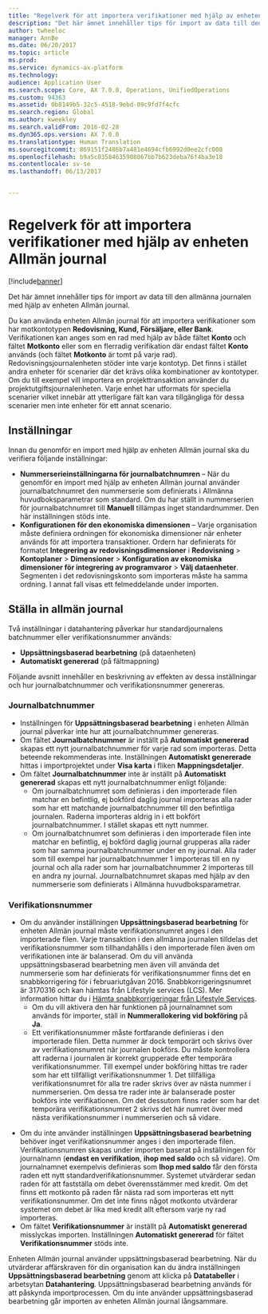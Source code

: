 ```yaml
---
title: "Regelverk för att importera verifikationer med hjälp av enheten Allmän journal"
description: "Det här ämnet innehåller tips för import av data till den allmänna journalen med hjälp av enheten Allmän journal."
author: twheeloc
manager: AnnBe
ms.date: 06/20/2017
ms.topic: article
ms.prod: 
ms.service: dynamics-ax-platform
ms.technology: 
audience: Application User
ms.search.scope: Core, AX 7.0.0, Operations, UnifiedOperations
ms.custom: 94363
ms.assetid: 0b8149b5-32c5-4518-9ebd-09c9fd7f4cfc
ms.search.region: Global
ms.author: kweekley
ms.search.validFrom: 2016-02-28
ms.dyn365.ops.version: AX 7.0.0
ms.translationtype: Human Translation
ms.sourcegitcommit: 869151f2486b7a481e4694cfb6992d0ee2cfc008
ms.openlocfilehash: b9a5c03584635908067bb7b623deba76f4ba3e18
ms.contentlocale: sv-se
ms.lasthandoff: 06/13/2017


---
```


# Regelverk för att importera verifikationer med hjälp av enheten Allmän journal
<a id="best-practices-for-importing-vouchers-using-the-general-journal-entity" class="xliff"></a>

[!include[banner](../includes/banner.md)]


Det här ämnet innehåller tips för import av data till den allmänna journalen med hjälp av enheten Allmän journal.  

Du kan använda enheten Allmän journal för att importera verifikationer som har motkontotypen **Redovisning, Kund, Försäljare, eller Bank**. Verifikationen kan anges som en rad med hjälp av både fältet **Konto** och fältet **Motkonto** eller som en flerradig verifikation där endast fältet **Konto** används (och fältet **Motkonto** är tomt på varje rad). Redovisningsjournalenheten stöder inte varje kontotyp. Det finns i stället andra enheter för scenarier där det krävs olika kombinationer av kontotyper. Om du till exempel vill importera en projekttransaktion använder du projektutgiftsjournalenheten. Varje enhet har utformats för speciella scenarier vilket innebär att ytterligare fält kan vara tillgängliga för dessa scenarier men inte enheter för ett annat scenario.

## Inställningar
<a id="setup" class="xliff"></a>
Innan du genomför en import med hjälp av enheten Allmän journal ska du verifiera följande inställningar:

-   **Nummerserieinställningarna för journalbatchnumren** – När du genomför en import med hjälp av enheten Allmän journal använder journalbatchnumret den nummerserie som definierats i Allmänna huvudboksparametrar som standard. Om du har ställt in nummerserien för journalbatchnumret till **Manuell** tillämpas inget standardnummer. Den här inställningen stöds inte.
-   **Konfigurationen för den ekonomiska dimensionen** – Varje organisation måste definiera ordningen för ekonomiska dimensioner när enheter används för att importera transaktioner. Ordern har definierats för formatet **Integrering av redovisningsdimensioner** i **Redovisning** &gt; **Kontoplaner** &gt; **Dimensioner** &gt; **Konfiguration av ekonomiska dimensioner för integrering av programvaror** &gt; **Välj dataenheter**. Segmenten i det redovisningskonto som importeras måste ha samma ordning. I annat fall visas ett felmeddelande under importen.

## Ställa in allmän journal
<a id="general-journal-entity-setup" class="xliff"></a>
Två inställningar i datahantering påverkar hur standardjournalens batchnummer eller verifikationsnummer används:

-   **Uppsättningsbaserad bearbetning** (på dataenheten)
-   **Automatiskt genererad** (på fältmappning)

Följande avsnitt innehåller en beskrivning av effekten av dessa inställningar och hur journalbatchnummer och verifikationsnummer genereras.

### Journalbatchnummer
<a id="journal-batch-number" class="xliff"></a>

-   Inställningen för **Uppsättningsbaserad bearbetning** i enheten Allmän journal påverkar inte hur att journalbatchnummer genereras.
-   Om fältet **Journalbatchnummer** är inställt på **Automatiskt genererad** skapas ett nytt journalbatchnummer för varje rad som importeras. Detta beteende rekommenderas inte. Inställningen **Automatiskt genererade** hittas i importprojektet under **Visa karta** i fliken **Mappningsdetaljer**.
-   Om fältet **Journalbatchnummer** inte är inställt på **Automatiskt genererad** skapas ett nytt journalbatchnummer enligt följande:
    -   Om journalbatchnumret som definieras i den importerade filen matchar en befintlig, ej bokförd daglig journal importeras alla rader som har ett matchande journalbatchnummer till den befintliga journalen. Raderna importeras aldrig in i ett bokfört journalbatchnummer. I stället skapas ett nytt nummer.
    -   Om journalbatchnumret som definieras i den importerade filen inte matchar en befintlig, ej bokförd daglig journal grupperas alla rader som har samma journalbatchnummer under en ny journal. Alla rader som till exempel har journalbatchnummer 1 importeras till en ny journal och alla rader som har journalbatchnummer 2 importeras till en andra ny journal. Journalbatchnumret skapas med hjälp av den nummerserie som definierats i Allmänna huvudboksparametrar.

### Verifikationsnummer
<a id="voucher-number" class="xliff"></a>

-   Om du använder inställningen **Uppsättningsbaserad bearbetning** för enheten Allmän journal måste verifikationsnumret anges i den importerade filen. Varje transaktion i den allmänna journalen tilldelas det verifikationsnummer som tillhandahålls i den importerade filen även om verifikationen inte är balanserad. Om du vill använda uppsättningsbaserad bearbetning men även vill använda det nummerserie som har definierats för verifikationsnummer finns det en snabbkorrigering för i februariutgåvan 2016. Snabbkorrigeringsnumret är 3170316 och kan hämtas från Lifestyle services (LCS). Mer information hittar du i [Hämta snabbkorrigeringar från Lifestyle Services](..\migration-upgrade\download-hotfix-lcs.md).
    -   Om du vill aktivera den här funktionen på journalnamnet som används för importer, ställ in **Nummerallokering vid bokföring** på **Ja**.
    -   Ett verifikationsnummer måste fortfarande definieras i den importerade filen. Detta nummer är dock temporärt och skrivs över av verifikationsnumret när journalen bokförs. Du måste kontrollera att raderna i journalen är korrekt grupperade efter temporära verifikationsnummer. Till exempel under bokföring hittas tre rader som har ett tillfälligt verifikationsnummer 1. Det tillfälliga verifikationsnumret för alla tre rader skrivs över av nästa nummer i nummerserien. Om dessa tre rader inte är balanserade poster bokförs inte verifikationen. Om det dessutom finns rader som har det temporära verifikationsnumret 2 skrivs det här numret över med nästa verifikationsnummer i nummerserien och så vidare.

<!-- -->

-   Om du inte använder inställningen **Uppsättningsbaserad bearbetning** behöver inget verifikationsnummer anges i den importerade filen. Verifikationsnumren skapas under importen baserat på inställningen för journalnamn (**endast en verifikation**, **ihop med saldo** och så vidare). Om journalnamnet exempelvis definieras som **Ihop med saldo** får den första raden ett nytt standardverifikationsnummer. Systemet utvärderar sedan raden för att fastställa om debet överensstämmer med kredit. Om det finns ett motkonto på raden får nästa rad som importeras ett nytt verifikationsnummer. Om det inte finns något motkonto utvärderar systemet om debet är lika med kredit allt eftersom varje ny rad importeras.
-   Om fältet **Verifikationsnummer** är inställt på **Automatiskt genererad** misslyckas importen. Inställningen **Automatiskt genererad** för fältet **Verifikationsnummer** stöds inte.

Enheten Allmän journal använder uppsättningsbaserad bearbetning. När du utvärderar affärskraven för din organisation kan du ändra inställningen **Uppsättningsbaserad bearbetning** genom att klicka på **Datatabeller** i arbetsytan **Datahantering**. Uppsättningsbaserad bearbetning används för att påskynda importprocessen. Om du inte använder uppsättningsbaserad bearbetning går importen av enheten Allmän journal långsammare.




